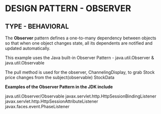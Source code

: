 DESIGN PATTERN - OBSERVER
==============
TYPE - BEHAVIORAL
--------------


The **Observer** pattern defines a one-to-many dependency between objects so that when one object changes state, all its dependents are notified and updated automatically.

This example uses the Java built-in Observer Pattern - java.util.Observer & java.util.Observable

The pull method is used for the observer, ChannelingDisplay, to grab Stock price changes from the subject(observable) StockData

**Examples of the Observer Pattern in the JDK include**

java.util.Observer/Observable
javax.servlet.http.HttpSessionBindingListener
javax.servlet.http.HttpSessionAttributeListener
javax.faces.event.PhaseListener



